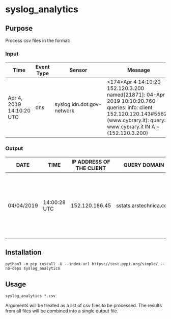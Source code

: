 # syslog_analytics

## Purpose

Process csv files in the format:

### Input

<table class="table table-bordered table-hover table-condensed">
<thead><tr><th title="Field #1">Time</th>
<th title="Field #2">Event Type</th>
<th title="Field #3">Sensor</th>
<th title="Field #4">Message</th>
</tr></thead>
<tbody><tr>
<td>Apr 4, 2019 14:10:20 UTC</td>
<td>dns</td>
<td>syslog.idn.dot.gov-network</td>
<td>&lt;174&gt;Apr  4 14:10:20 152.120.3.200 named[21871]: 04-Apr-2019 10:10:20.760 queries: info: client 152.120.120.143#55623 (www.cybrary.it): query: www.cybrary.it IN A + (152.120.3.200)</td>
</tr>
</tbody></table>

### Output

<table class="table table-bordered table-hover table-condensed">
<thead><tr><th title="Field #1">DATE</th>
<th title="Field #2">TIME</th>
<th title="Field #3">IP ADDRESS OF THE CLIENT</th>
<th title="Field #4">QUERY DOMAIN</th>
<th title="Field #5">MESSAGE</th>
</tr></thead>
<tbody><tr>
<td>04/04/2019</td>
<td>14:00:28 UTC</td>
<td>152.120.186.45</td>
<td>sstats.arstechnica.com</td>
<td>&lt;174&gt;Apr  4 14:00:28 152.120.4.100 named[7604]: 04-Apr-2019 10:00:28.461 queries: info: client 152.120.186.45#54250 (sstats.arstechnica.com): query: sstats.arstechnica.com IN A + (152.120.4.100)</td>
</tr>
</tbody></table>

## Installation

    python3 -m pip install -U --index-url https://test.pypi.org/simple/ --no-deps syslog_analytics

## Usage

    syslog_analytics *.csv

Arguments will be treated as a list of csv files to be processed. The results from all files will be combined into a single output file.
